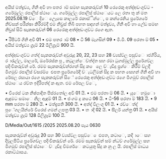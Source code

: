 අයිස් මත්ද්‍රව්‍ය, ගිනි අවි හා පතර ාම් සමඟ සැකකරුව්‍න් 10 රෙරෙකු අත්ද්‍අඩංගුව්‍ට - ගරේමුල්ල රපාලිස් ස්ථාෙය. ගරේමුල්ල රපාලිස් ස්ථාෙයට ලෙ රතා තු ක් මත 2025.08.19 ව්‍ෙ දිෙ උෙෑසෙ කාලරේ රකාස්ින්ෙ, ප කන්රෙනිය ප්‍රරේශරේ නිව්‍සක් පරීක්ෂා කිරීරම්දී එම නිව්‍රස් තිබී පහත සඳහන් මත්ද්‍රව්‍ය, ගිනි අවි හා උේඩ සමඟ නිව්‍රස් සිටි සැකකරුව්‍න් 06 රෙරෙකු අත්ද්‍අඩංගුව්‍ට රගෙ ඇත.

• රිපීටර් ගිනි අවි 01 • එම පතර ාම් 08 • ටී 56 මැගසින් 09 • මි.මි. 09 පරතා ම් 05 • අයිස් මත්ද්‍රව්‍ය ග්‍රෑම් 22 මිලිග්‍රෑම් 900 යි.

අත්ද්‍අඩංගුව්‍ට ගත්ද්‍ සැකකරුව්‍න් අවුරුදු 20, 22, 23 සහ 28 ව්‍යස්ව්‍ල පසුව්‍ෙ ාජගිරිය, ර ාරැල්ල, මාලරේ, ඔරේරස්ක පු , කටුලන්ෙව්‍ත්ද්‍ත සහ රමා ටුගස්මුල්ල ප්‍රරේශව්‍ල පදිංචිකරුව්‍න් රේ. රමම සැකකරුව්‍න්රගන් සිදු ක ෙ ලෙ ව්‍ැඩිදු ප්‍රශ්ෙ කිරීම් ව්‍ලදී මීගමුව්‍ රපාලිස් ව්‍සරම් ෙළුපත ප්‍රරේශරේදී ව්‍ැටලීමක් සිදු ක පහත සෙහන් ගිනි අවි හා රේපල රසායා රගෙ සැකකරුව්‍න් සිේ රෙරෙකු අත්ද්‍අඩංගුව්‍ට රගෙ මීගමුව්‍ රපාලිස් ස්ථාෙය රව්‍ත ඉදිරිපත්ද්‍ ක ඇත. එම රේපල ව්‍ෙ,

• විරෙස් ටක නිෂ්පාදිත පිස්රතෝල අවි 01 යි. • එම පරතා ම් 06 යි. • යුෙ හමුො ඇඳුමට සමාෙ නිල ඇඳුම් 01 යි. • ජංගම දු කථෙ 06 යි. • ටී-56 පරතා ම් 183 යි. • 9 mm පරතා ම් 280 යි. • මත්ද්‍රපති 300 යි. • අත්ද්‍ විලංගු 01 යි. • රව්‍ෙත්ද්‍ පුේගලයින්රේ විරෙස් ගමන් ලපත්‍ර 03 යි. • ත ාදි 02 යි. • සීලර් යන්ත්‍ර 01 යි. • අයිස් මත්ද්‍රව්‍ය ග්‍රෑම් 128 මිලිග්‍රෑම් 100 යි.

D/Media/Out/1615 /2025 2025.08.20 පැය 0630

සැකකරුව්‍න් අවුරුදු 20 සහ 30 ව්‍යස්ව්‍ල පසුව්‍ෙ ෙළුපත, කටාෙ, කදි ාෙ සහ දිවුලපිටිය ප්‍රරේශව්‍ල පදිංචිකරුව්‍න් රේ. රමම සැකරුව්‍න් සම් න්ධව්‍ ගරේමුල්ල සහ මීගමුව්‍ රපාලිස් ස්ථාෙ ව්‍ැඩිදු විමශර්ෙ කටයුතු සිදු ක නු ල යි. රපාලිස් මාධය රකාට්ඨාසය.